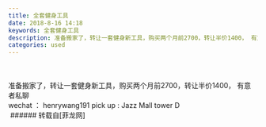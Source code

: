 ```yaml
---
title: 全套健身工具
date: 2018-8-16 14:18
keywords: 全套健身工具
description: 准备搬家了，转让一套健身新工具，购买两个月前2700，转让半价1400， 有意者私聊wechat ： henrywang191 pick up : Jazz Mall tower D
categories: used
---
```

<td class="t_f" id="postmessage_1648038">

<br/>
<br/>
准备搬家了，转让一套健身新工具，购买两个月前2700，转让半价1400， 有意者私聊<br/>
wechat ： henrywang191 pick up : Jazz Mall tower D<br/>
<img alt="" border="0" class="zoom" data-cf-modified-98bb3f18838dab21c266c8a1-="" file="https://w88id-sports.com/wp-content/uploads/2018/08/38404833_237083893610702_469236172204277760_n.jpg" id="aimg_G797e" lazyloadthumb="1" onclick="" onmouseover="" src="https://w88id-sports.com/wp-content/uploads/2018/08/38404833_237083893610702_469236172204277760_n.jpg"/></td>
###### 转载自[菲龙网]